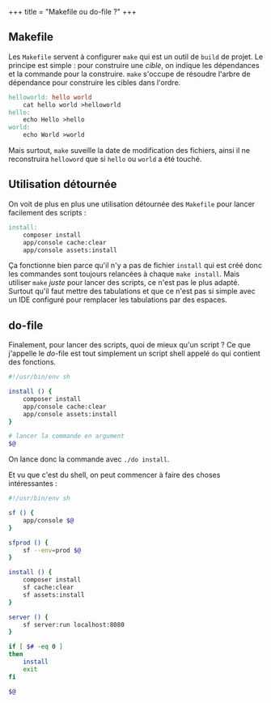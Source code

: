 +++
title = "Makefile ou do-file ?"
+++

## Makefile

Les `Makefile` servent à configurer `make` qui est un outil de `build` de projet.
Le principe est simple : pour construire une *cible*, on indique les dépendances et la commande pour la construire.
`make` s'occupe de résoudre l'arbre de dépendance pour construire les cibles dans l'ordre. 

```makefile
helloworld: hello world
    cat hello world >helloworld
hello:
    echo Hello >hello
world:
    echo World >world
```

Mais surtout, `make` suveille la date de modification des fichiers, ainsi il ne reconstruira `helloword` que si `hello` ou `world` a été touché.

## Utilisation détournée

On voit de plus en plus une utilisation détournée des `Makefile` pour lancer facilement des scripts :

```makefile
install:
    composer install
    app/console cache:clear
    app/console assets:install
```

Ça fonctionne bien parce qu'il n'y a pas de fichier `install` qui est créé donc les commandes sont toujours relancées à chaque `make install`.
Mais utiliser `make` *juste* pour lancer des scripts, ce n'est pas le plus adapté.
Surtout qu'il faut mettre des tabulations et que ce n'est pas si simple avec un IDE configuré pour remplacer les tabulations par des espaces.

## do-file

Finalement, pour lancer des scripts, quoi de mieux qu'un script ? 
Ce que j'appelle le *do*-file est tout simplement un script shell appelé `do` qui contient des fonctions.

```bash
#!/usr/bin/env sh

install () {
    composer install
    app/console cache:clear
    app/console assets:install
}

# lancer la commande en argument
$@
```

On lance donc la commande avec `./do install`.

Et vu que c'est du shell, on peut commencer à faire des choses intéressantes :

```bash
#!/usr/bin/env sh

sf () {
    app/console $@
}

sfprod () {
    sf --env=prod $@
}

install () {
    composer install
    sf cache:clear
    sf assets:install
}

server () {
    sf server:run localhost:8080
}

if [ $# -eq 0 ]
then
    install
    exit
fi

$@
```
